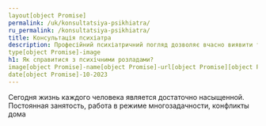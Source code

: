 ```yaml
---
layout[object Promise]
permalink: /uk/konsultatsiya-psikhiatra/
ru_permalink: /konsultatsiya-psikhiatra/
title: Консультація психіатра
description: Професійний психіатричний погляд дозволяє вчасно виявити та вирішити психічні проблеми, поліпшити психічне здоров'я та зберегти якість життя
type[object Promise]-image
h1: Як справитися з психічними розладами?
image[object Promise]-name[object Promise]-url[object Promise][object Promise]-lang[object Promise]-UA
date[object Promise]-10-2023
---
```


Сегодня жизнь каждого человека является достаточно насыщенной. Постоянная занятость, работа в режиме многозадачности, конфликты дома
